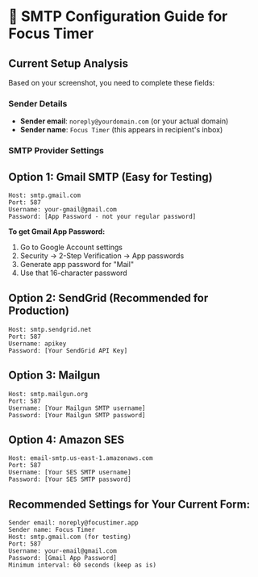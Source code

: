 # 📧 SMTP Configuration Guide for Focus Timer

## Current Setup Analysis
Based on your screenshot, you need to complete these fields:

### Sender Details
- **Sender email**: `noreply@yourdomain.com` (or your actual domain)
- **Sender name**: `Focus Timer` (this appears in recipient's inbox)

### SMTP Provider Settings

## Option 1: Gmail SMTP (Easy for Testing)
```
Host: smtp.gmail.com
Port: 587
Username: your-gmail@gmail.com
Password: [App Password - not your regular password]
```

**To get Gmail App Password:**
1. Go to Google Account settings
2. Security → 2-Step Verification → App passwords
3. Generate app password for "Mail"
4. Use that 16-character password

## Option 2: SendGrid (Recommended for Production)
```
Host: smtp.sendgrid.net
Port: 587
Username: apikey
Password: [Your SendGrid API Key]
```

## Option 3: Mailgun
```
Host: smtp.mailgun.org
Port: 587
Username: [Your Mailgun SMTP username]
Password: [Your Mailgun SMTP password]
```

## Option 4: Amazon SES
```
Host: email-smtp.us-east-1.amazonaws.com
Port: 587
Username: [Your SES SMTP username]
Password: [Your SES SMTP password]
```

## Recommended Settings for Your Current Form:
```
Sender email: noreply@focustimer.app
Sender name: Focus Timer
Host: smtp.gmail.com (for testing)
Port: 587
Username: your-email@gmail.com
Password: [Gmail App Password]
Minimum interval: 60 seconds (keep as is)
```